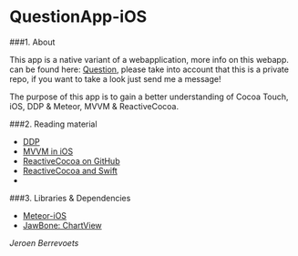 # QuestionApp-iOS

###1. About

This app is a native variant of a webapplication, more info on this webapp. can be found here: [Question](https://github.com/JeroenBe/Question), please take into account that this is a private repo, if you want to take a look just send me a message!

The purpose of this app is to gain a better understanding of Cocoa Touch, iOS, DDP & Meteor, MVVM & ReactiveCocoa.

###2. Reading material
* [DDP](https://www.meteor.com/ddp)
* [MVVM in iOS](http://www.teehanlax.com/blog/model-view-viewmodel-for-ios/)
* [ReactiveCocoa on GitHub](https://github.com/ReactiveCocoa/ReactiveCocoa)
* [ReactiveCocoa and Swift](http://blog.scottlogic.com/2014/07/24/mvvm-reactivecocoa-swift.html)
* 
###3. Libraries & Dependencies
* [Meteor-iOS](https://github.com/martijnwalraven/meteor-ios)
* [JawBone: ChartView](https://github.com/Jawbone/JBChartView)



_Jeroen Berrevoets_

